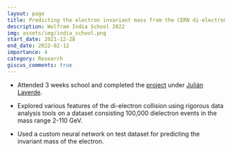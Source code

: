 ```yaml
---
layout: page
title: Predicting the electron invariant mass from the CERN di-electron collision data
description: Wolfram India School 2022
img: assets/img/india_school.png
start_date: 2021-12-28
end_date: 2022-02-12
importance: 4
category: Research
giscus_comments: true
---
```


* Attended 3 weeks school and completed the [project](https://www.notebookarchive.org/predicting-the-electron-invariant-mass-from-the-cern-dielectron-collision-data--2022-01-5kbhz3u/) under [Julián Laverde](https://www.linkedin.com/in/julián-laverde-a370311b1/).

* Explored various features of the di-electron collision using rigorous data analysis tools on a dataset consisting 100,000 dielectron events in the mass range 2-110 GeV.

* Used a custom neural network on test dataset for predicting the invariant mass of the electron.

<script crossorigin src="https://unpkg.com/wolfram-notebook-embedder@0.3/dist/wolfram-notebook-embedder.min.js"></script><div id="WNE-div-343870d4-a93a-4a76-9942-4be254911857"></div><script>WolframNotebookEmbedder.embed("https://www.wolframcloud.com/obj/c9896f63-b396-4398-8cde-94085d6ceee5",document.getElementById("WNE-div-343870d4-a93a-4a76-9942-4be254911857"));</script>